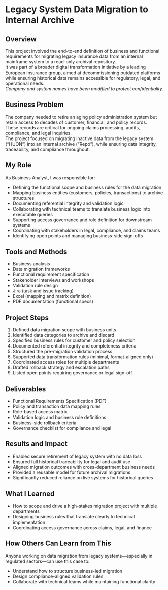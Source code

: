 # Legacy System Data Migration to Internal Archive

## Overview  
This project involved the end-to-end definition of business and functional requirements for migrating legacy insurance data from an internal mainframe system to a read-only archival repository.  
It was part of a broader digital transformation initiative by a leading European insurance group, aimed at decommissioning outdated platforms while ensuring historical data remains accessible for regulatory, legal, and operational needs.  
_Company and system names have been modified to protect confidentiality._

## Business Problem  
The company needed to retire an aging policy administration system but retain access to decades of customer, financial, and policy records.  
These records are critical for ongoing claims processing, audits, compliance, and legal inquiries.  
The project focused on migrating inactive data from the legacy system (“HUON”) into an internal archive (“Repo”), while ensuring data integrity, traceability, and compliance throughout.

## My Role  
As Business Analyst, I was responsible for:

- Defining the functional scope and business rules for the data migration  
- Mapping business entities (customers, policies, transactions) to archive structures  
- Documenting referential integrity and validation logic  
- Collaborating with technical teams to translate business logic into executable queries  
- Supporting access governance and role definition for downstream systems  
- Coordinating with stakeholders in legal, compliance, and claims teams  
- Identifying open points and managing business-side sign-offs  

## Tools and Methods  

- Business analysis  
- Data migration frameworks  
- Functional requirement specification  
- Stakeholder interviews and workshops  
- Validation rule design  
- Jira (task and issue tracking)  
- Excel (mapping and matrix definition)  
- PDF documentation (functional specs)  

## Project Steps  

1. Defined data migration scope with business units  
2. Identified data categories to archive and discard  
3. Specified business rules for customer and policy selection  
4. Documented referential integrity and completeness criteria  
5. Structured the pre-migration validation process  
6. Supported data transformation rules (minimal, format-aligned only)  
7. Coordinated access roles for multiple departments  
8. Drafted rollback strategy and escalation paths  
9. Listed open points requiring governance or legal sign-off  

## Deliverables  

- Functional Requirements Specification (PDF)  
- Policy and transaction data mapping rules  
- Role-based access matrix  
- Validation logic and business rule definitions  
- Business-side rollback criteria  
- Governance checklist for compliance and legal  

## Results and Impact  

- Enabled secure retirement of legacy system with no data loss  
- Ensured full historical traceability for legal and audit use  
- Aligned migration outcomes with cross-department business needs  
- Provided a reusable model for future archival migrations  
- Significantly reduced reliance on live systems for historical queries  

## What I Learned  

- How to scope and drive a high-stakes migration project with multiple departments  
- Designing business rules that translate clearly to technical implementation  
- Coordinating access governance across claims, legal, and finance  

## How Others Can Learn from This  

Anyone working on data migration from legacy systems—especially in regulated sectors—can use this case to:

- Understand how to structure business-led migration  
- Design compliance-aligned validation rules  
- Collaborate with technical teams while maintaining functional clarity  
